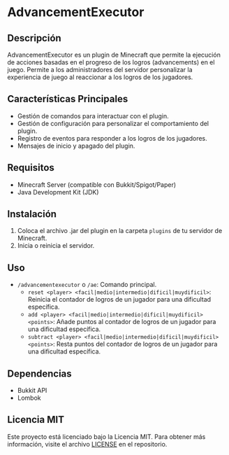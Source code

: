 # AdvancementExecutor

## Descripción

AdvancementExecutor es un plugin de Minecraft que permite la ejecución de acciones basadas en el progreso de los logros (advancements) en el juego. Permite a los administradores del servidor personalizar la experiencia de juego al reaccionar a los logros de los jugadores.

## Características Principales

-   Gestión de comandos para interactuar con el plugin.
-   Gestión de configuración para personalizar el comportamiento del plugin.
-   Registro de eventos para responder a los logros de los jugadores.
-   Mensajes de inicio y apagado del plugin.

## Requisitos

-   Minecraft Server (compatible con Bukkit/Spigot/Paper)
-   Java Development Kit (JDK)

## Instalación

1.  Coloca el archivo .jar del plugin en la carpeta `plugins` de tu servidor de Minecraft.
2.  Inicia o reinicia el servidor.

## Uso

-   `/advancementexecutor` o `/ae`: Comando principal.
    -   `reset <player> <facil|medio|intermedio|dificil|muydificil>`: Reinicia el contador de logros de un jugador para una dificultad específica.
    -   `add <player> <facil|medio|intermedio|dificil|muydificil> <points>`: Añade puntos al contador de logros de un jugador para una dificultad específica.
    -   `subtract <player> <facil|medio|intermedio|dificil|muydificil> <points>`: Resta puntos del contador de logros de un jugador para una dificultad específica.

## Dependencias

-   Bukkit API
-   Lombok

## Licencia MIT

Este proyecto está licenciado bajo la Licencia MIT. Para obtener más información, visite el archivo [LICENSE](LICENSE) en el repositorio.
